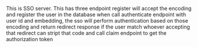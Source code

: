 This is SSO server. This has three endpoint
register will accept the encoding and register the user in the database
when call authenticate endpoint with user id and embedding, the sso will perform authentication based on those encoding and return redirect response if the user match
whoever accepting that redirect can stript that code and call claim endpoint to get the authorization token